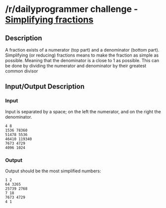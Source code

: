 # /r/dailyprogrammer challenge - [Simplifying fractions](https://www.reddit.com/r/dailyprogrammer/comments/4uhqdb/20160725_challenge_277_easy_simplifying_fractions/)

## Description

A fraction exists of a numerator (top part) and a denominator (bottom part).
Simplifying (or reducing) fractions means to make the fraction as simple as possible. Meaning that the denominator is a close to 1 as possible. This can be done by dividing the numerator and denominator by their greatest common divisor

## Input/Output Description

### Input

Input is separated by a space; on the left the numerator, and on the right the denominator.

    4 8
    1536 78360
    51478 5536
    46410 119340
    7673 4729
    4096 1024

### Output

Output should be the most simplified numbers:

    1 2
    64 3265
    25739 2768
    7 18
    7673 4729
    4 1
